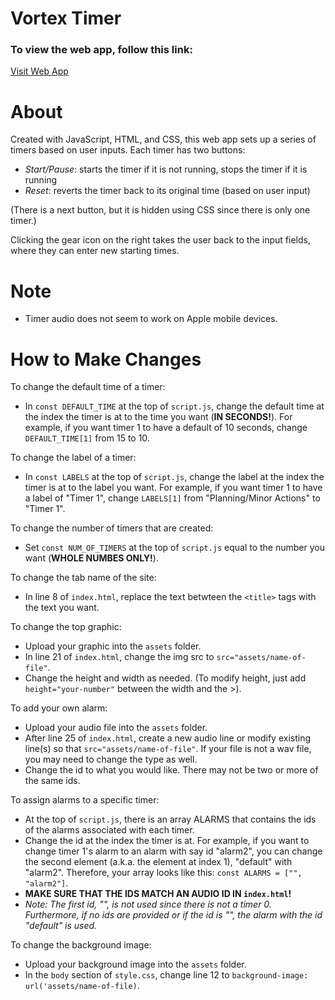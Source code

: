 # Vortex Timer

### To view the web app, follow this link:

[Visit Web App](https://vibrant-media-lab.github.io/Vortex-Timer/)

# About
Created with JavaScript, HTML, and CSS, this web app sets up a series of timers based on user inputs. Each timer has two buttons:
* _Start/Pause_: starts the timer if it is not running, stops the timer if it is running
* _Reset_: reverts the timer back to its original time (based on user input)

(There is a next button, but it is hidden using CSS since there is only one timer.)

Clicking the gear icon on the right takes the user back to the input fields, where they can enter new starting times. 

# Note
* Timer audio does not seem to work on Apple mobile devices.

# How to Make Changes
To change the default time of a timer:
* In `const DEFAULT_TIME` at the top of `script.js`, change the default time at the index the timer is at to the time you want (**IN SECONDS!**). For example, if you want timer 1 to have a default of 10 seconds, change `DEFAULT_TIME[1]` from 15 to 10.

To change the label of a timer:
* In `const LABELS` at the top of `script.js`, change the label at the index the timer is at to the label you want. For example, if you want timer 1 to have a label of "Timer 1", change `LABELS[1]` from "Planning/Minor Actions" to "Timer 1".

To change the number of timers that are created:
* Set `const NUM_OF_TIMERS` at the top of `script.js` equal to the number you want (**WHOLE NUMBES ONLY!**).

To change the tab name of the site:
* In line 8 of `index.html`, replace the text betwteen the `<title>` tags with the text you want. 

To change the top graphic:
* Upload your graphic into the `assets` folder. 
* In line 21 of `index.html`, change the img src to `src="assets/name-of-file"`.
* Change the height and width as needed. (To modify height, just add `height="your-number"` between the width and the >).

To add your own alarm:
* Upload your audio file into the `assets` folder.
* After line 25 of `index.html`, create a new audio line or modify existing line(s) so that `src="assets/name-of-file"`. If your file is not a wav file, you may need to change the type as well. 
* Change the id to what you would like. There may not be two or more of the same ids.

To assign alarms to a specific timer:
* At the top of `script.js`, there is an array ALARMS that contains the ids of the alarms associated with each timer.
* Change the id at the index the timer is at. For example, if you want to change timer 1's alarm to an alarm with say id "alarm2", you can change the second element (a.k.a. the element at index 1), "default" with "alarm2". Therefore, your array looks like this:  `const ALARMS = ["", "alarm2"]`.
* **MAKE SURE THAT THE IDS MATCH AN AUDIO ID IN `index.html`!**
* _Note: The first id, "", is not used since there is not a timer 0. Furthermore, if no ids are provided or if the id is "", the alarm with the id "default" is used._ 

To change the background image:
* Upload your background image into the `assets` folder.
* In the `body` section of `style.css`, change line 12 to `background-image: url('assets/name-of-file)`.
